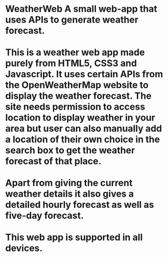 # WeatherWeb A small web-app that uses APIs to generate weather forecast. <br><br> This is a weather web app made purely from HTML5, CSS3 and Javascript. It uses certain APIs from the OpenWeatherMap website to display the weather forecast. The site needs permission to access location to display weather in your area but user can also manually add a location of their own choice in the search box to get the weather forecast of that place. <br><br> Apart from giving the current weather details it also gives a detailed hourly forecast as well as five-day forecast. <br><br> This web app is supported in all devices. <br><!--<a href="">Click to view</a>-->
